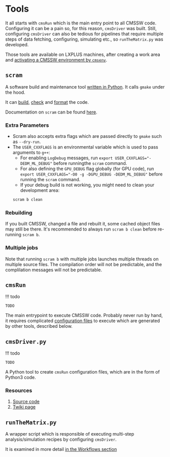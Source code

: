 # Tools

It all starts with `cmsRun` which is the main entry point to all CMSSW code.
Configuring it can be a pain so, for this reason, `cmsDriver` was built.
Still, configuring `cmsDriver` can also be tedious for pipelines that require
multiple steps of data fetching, configuring, simulating etc., so `runTheMatrix.py`
was developed.

Those tools are available on LXPLUS machines, after creating a work area
and [activating a CMSSW environment by `cmsenv`](setup.md#create-a-cmssw-area).

## `scram`

A software build and maintenance tool [written in Python](https://github.com/cms-sw/SCRAM/tree/SCRAMV3/SCRAM).
It calls `gmake` under the hood.

It can [build](setup.md#building-the-code),
[check](setup.md#running-checks-on-the-code)
and [format](setup.md#formatting-the-code) the code.

Documentation on `scram` can be found [here](https://twiki.cern.ch/twiki/bin/view/CMSPublic/SWGuideScram).

### Extra Parameters

- Scram also accepts extra flags which are passed directly to `gmake` such as `--dry-run`.
- The `USER_CXXFLAGS` is an environmental variable which is used to pass arguments to `g++`:
    - For enabling `LogDebug` messages, run `export USER_CXXFLAGS="-DEDM_ML_DEBUG"` before runningthe `scram` command.
    - For also defining the `GPU_DEBUG` flag globally (for GPU code), run
    `export USER_CXXFLAGS="-O0 -g -DGPU_DEBUG -DEDM_ML_DEBUG"` before running the `scram` command.
    - If your debug build is not working, you might need to clean your development area:
    ``` bash
    scram b clean
    ```

### Rebuilding

If you built CMSSW, changed a file and rebuilt it, some cached object files may still
be there. It's recommended to always run `scram b clean` before re-running `scram b`.

### Multiple jobs

Note that running `scram b` with multiple jobs launches multiple threads on multiple source
files. The compilation order will not be predictable, and the complilation messages
will not be predictable.

## `cmsRun`

!!! todo
	
	TODO
	
The main entrypoint to execute CMSSW code. Probably never run by hand, it requires
complicated [configuration files](https://twiki.cern.ch/twiki/bin/view/CMSPublic/WorkBookConfigFileIntro) 
to execute which are generated by other tools, described below.

## `cmsDriver.py`

!!! todo
	
	TODO

A Python tool to create `cmsRun` configuration files, which are in the form of Python3 code.


### Resources
1. [Source code](https://github.com/cms-sw/cmssw/blob/master/Configuration/Applications/scripts/cmsDriver.py)
2. [Twiki page](https://twiki.cern.ch/twiki/bin/view/CMSPublic/SWGuideCmsDriver)

## `runTheMatrix.py`

A wrapper script which is responsible of executing multi-step analysis/simulation recipes
by configuring `cmsDriver`.

It is examined in more detail [in the Workflows section](workflows/overview.md)


